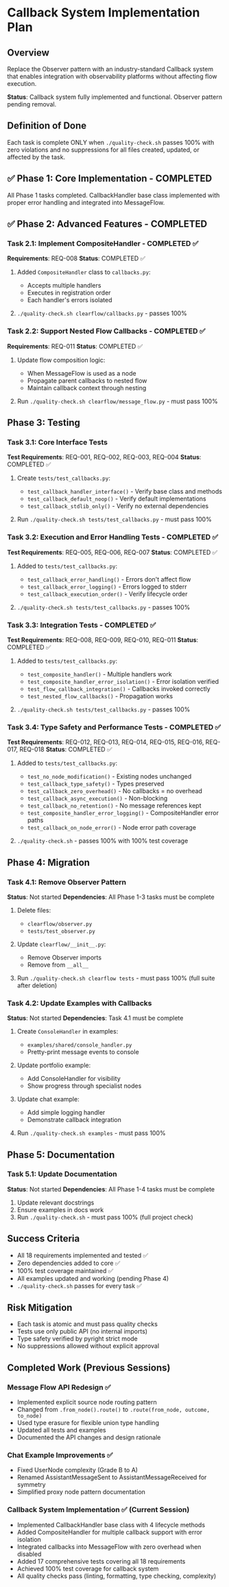 # Callback System Implementation Plan

## Overview

Replace the Observer pattern with an industry-standard Callback system that enables integration with observability platforms without affecting flow execution.

**Status**: Callback system fully implemented and functional. Observer pattern pending removal.

## Definition of Done

Each task is complete ONLY when `./quality-check.sh` passes 100% with zero violations and no suppressions for all files created, updated, or affected by the task.

## ✅ Phase 1: Core Implementation - COMPLETED

All Phase 1 tasks completed. CallbackHandler base class implemented with proper error handling and integrated into MessageFlow.

## ✅ Phase 2: Advanced Features - COMPLETED

### Task 2.1: Implement CompositeHandler - COMPLETED ✅

**Requirements**: REQ-008
**Status**: COMPLETED ✅

1. Added `CompositeHandler` class to `callbacks.py`:
   - Accepts multiple handlers
   - Executes in registration order
   - Each handler's errors isolated

2. `./quality-check.sh clearflow/callbacks.py` - passes 100%

### Task 2.2: Support Nested Flow Callbacks - COMPLETED ✅

**Requirements**: REQ-011
**Status**: COMPLETED ✅

1. Update flow composition logic:
   - When MessageFlow is used as a node
   - Propagate parent callbacks to nested flow
   - Maintain callback context through nesting

2. Run `./quality-check.sh clearflow/message_flow.py` - must pass 100%

## Phase 3: Testing

### Task 3.1: Core Interface Tests

**Test Requirements**: REQ-001, REQ-002, REQ-003, REQ-004
**Status**: COMPLETED ✅

1. Create `tests/test_callbacks.py`:
   - `test_callback_handler_interface()` - Verify base class and methods
   - `test_callback_default_noop()` - Verify default implementations
   - `test_callback_stdlib_only()` - Verify no external dependencies

2. Run `./quality-check.sh tests/test_callbacks.py` - must pass 100%

### Task 3.2: Execution and Error Handling Tests - COMPLETED ✅

**Test Requirements**: REQ-005, REQ-006, REQ-007
**Status**: COMPLETED ✅

1. Added to `tests/test_callbacks.py`:
   - `test_callback_error_handling()` - Errors don't affect flow
   - `test_callback_error_logging()` - Errors logged to stderr
   - `test_callback_execution_order()` - Verify lifecycle order

2. `./quality-check.sh tests/test_callbacks.py` - passes 100%

### Task 3.3: Integration Tests - COMPLETED ✅

**Test Requirements**: REQ-008, REQ-009, REQ-010, REQ-011
**Status**: COMPLETED ✅

1. Added to `tests/test_callbacks.py`:
   - `test_composite_handler()` - Multiple handlers work
   - `test_composite_handler_error_isolation()` - Error isolation verified
   - `test_flow_callback_integration()` - Callbacks invoked correctly
   - `test_nested_flow_callbacks()` - Propagation works

2. `./quality-check.sh tests/test_callbacks.py` - passes 100%

### Task 3.4: Type Safety and Performance Tests - COMPLETED ✅

**Test Requirements**: REQ-012, REQ-013, REQ-014, REQ-015, REQ-016, REQ-017, REQ-018
**Status**: COMPLETED ✅

1. Added to `tests/test_callbacks.py`:
   - `test_no_node_modification()` - Existing nodes unchanged
   - `test_callback_type_safety()` - Types preserved
   - `test_callback_zero_overhead()` - No callbacks = no overhead
   - `test_callback_async_execution()` - Non-blocking
   - `test_callback_no_retention()` - No message references kept
   - `test_composite_handler_error_logging()` - CompositeHandler error paths
   - `test_callback_on_node_error()` - Node error path coverage

2. `./quality-check.sh` - passes 100% with 100% test coverage

## Phase 4: Migration

### Task 4.1: Remove Observer Pattern

**Status**: Not started
**Dependencies**: All Phase 1-3 tasks must be complete

1. Delete files:
   - `clearflow/observer.py`
   - `tests/test_observer.py`

2. Update `clearflow/__init__.py`:
   - Remove Observer imports
   - Remove from `__all__`

3. Run `./quality-check.sh clearflow tests` - must pass 100% (full suite after deletion)

### Task 4.2: Update Examples with Callbacks

**Status**: Not started
**Dependencies**: Task 4.1 must be complete

1. Create `ConsoleHandler` in examples:
   - `examples/shared/console_handler.py`
   - Pretty-print message events to console

2. Update portfolio example:
   - Add ConsoleHandler for visibility
   - Show progress through specialist nodes

3. Update chat example:
   - Add simple logging handler
   - Demonstrate callback integration

4. Run `./quality-check.sh examples` - must pass 100%

## Phase 5: Documentation

### Task 5.1: Update Documentation

**Status**: Not started
**Dependencies**: All Phase 1-4 tasks must be complete

1. Update relevant docstrings
2. Ensure examples in docs work
3. Run `./quality-check.sh` - must pass 100% (full project check)

## Success Criteria

- All 18 requirements implemented and tested ✅
- Zero dependencies added to core ✅
- 100% test coverage maintained ✅
- All examples updated and working (pending Phase 4)
- `./quality-check.sh` passes for every task ✅

## Risk Mitigation

- Each task is atomic and must pass quality checks
- Tests use only public API (no internal imports)
- Type safety verified by pyright strict mode
- No suppressions allowed without explicit approval

## Completed Work (Previous Sessions)

### Message Flow API Redesign ✅

- Implemented explicit source node routing pattern
- Changed from `.from_node().route()` to `.route(from_node, outcome, to_node)`
- Used type erasure for flexible union type handling
- Updated all tests and examples
- Documented the API changes and design rationale

### Chat Example Improvements ✅

- Fixed UserNode complexity (Grade B to A)
- Renamed AssistantMessageSent to AssistantMessageReceived for symmetry
- Simplified proxy node pattern documentation

### Callback System Implementation ✅ (Current Session)

- Implemented CallbackHandler base class with 4 lifecycle methods
- Added CompositeHandler for multiple callback support with error isolation
- Integrated callbacks into MessageFlow with zero overhead when disabled
- Added 17 comprehensive tests covering all 18 requirements
- Achieved 100% test coverage for callback system
- All quality checks pass (linting, formatting, type checking, complexity)
